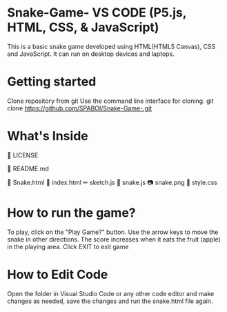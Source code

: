 # Snake-Game- VS CODE (P5.js, HTML, CSS, & JavaScript)
This is a basic snake game developed using HTML(HTML5 Canvas), CSS and JavaScript. 
It can run on desktop devices and laptops.

# Getting started
Clone repository from git
Use the command line interface for cloning.
git clone https://github.com/SPABOI/Snake-Game-.git

# What's Inside
📃 LICENSE

📖 README.md

🐍 Snake.html
📇 index.html
✏ sketch.js
🐍 snake.js
📷 snake.png
💎 style.css

# How to run the game?
To play, click on the "Play Game?" button.
Use the arrow keys to move the snake in other directions.
The score increases when it eats the fruit (apple) in the playing area.
Click EXIT to exit game

# How to Edit Code
Open the folder in Visual Studio Code or any other code editor and make 
changes as needed, save the changes and run the snake.html file again.
